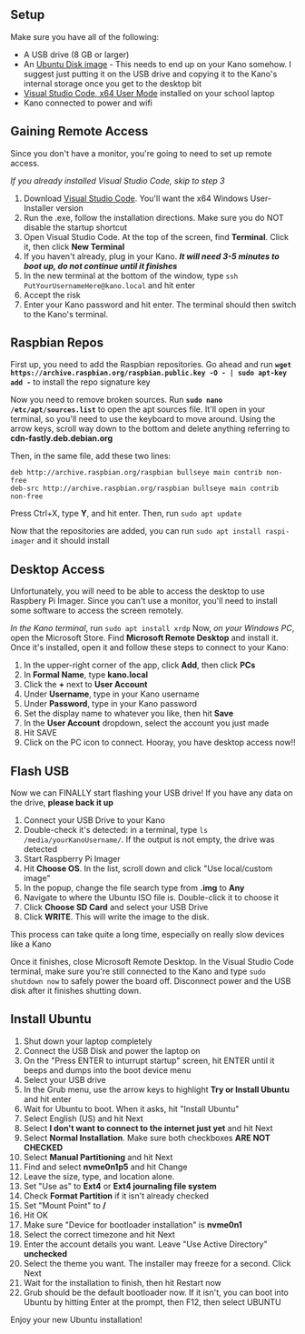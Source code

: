 ## Setup

Make sure you have all of the following:
- A USB drive (8 GB or larger)
- An [Ubuntu Disk image](https://releases.ubuntu.com/lunar/ubuntu-23.04-desktop-amd64.iso) - This needs to end up on your Kano somehow. I suggest just putting it on the USB drive and copying it to the Kano's internal storage once you get to the desktop bit
- [Visual Studio Code, x64 User Mode](https://code.visualstudio.com/download) installed on your school laptop
- Kano connected to power and wifi

## Gaining Remote Access

Since you don't have a monitor, you're going to need to set up remote access.

*If you already installed Visual Studio Code, skip to step 3*
1. Download [Visual Studio Code](https://code.visualstudio.com/download). You'll want the x64 Windows User-Installer version
2. Run the .exe, follow the installation directions. Make sure you do NOT disable the startup shortcut
3. Open Visual Studio Code. At the top of the screen, find **Terminal**. Click it, then click **New Terminal**
4. If you haven't already, plug in your Kano. ***It will need 3-5 minutes to boot up, do not continue until it finishes***
5. In the new terminal at the bottom of the window, type `ssh PutYourUsernameHere@kano.local` and hit enter
6. Accept the risk
7. Enter your Kano password and hit enter. The terminal should then switch to the Kano's terminal.

## Raspbian Repos

First up, you need to add the Raspbian repositories. Go ahead and run **`wget https://archive.raspbian.org/raspbian.public.key -O - | sudo apt-key add -`** to install the repo signature key

Now you need to remove broken sources. Run **`sudo nano /etc/apt/sources.list`** to open the apt sources file. It'll open in your terminal, so you'll need to use the keyboard to move around. Using the arrow keys, scroll way down to the bottom and delete anything referring to **cdn-fastly.deb.debian.org**

Then, in the same file, add these two lines:

```
deb http://archive.raspbian.org/raspbian bullseye main contrib non-free
deb-src http://archive.raspbian.org/raspbian bullseye main contrib non-free
```

Press Ctrl+X, type **Y**, and hit enter. Then, run `sudo apt update`

Now that the repositories are added, you can run `sudo apt install raspi-imager` and it should install

## Desktop Access

Unfortunately, you will need to be able to access the desktop to use Raspbery Pi Imager. Since you can't use a monitor, you'll need to install some software to access the screen remotely.

*In the Kano terminal*, run `sudo apt install xrdp`
Now, *on your Windows PC*, open the Microsoft Store. Find **Microsoft Remote Desktop** and install it. Once it's installed, open it and follow these steps to connect to your Kano:

1. In the upper-right corner of the app, click **Add**, then click **PCs**
2. In **Formal Name**, type **kano.local**
3. Click the **+** next to **User Account**
4. Under **Username**, type in your Kano username
5. Under **Password**, type in your Kano password
6. Set the display name to whatever you like, then hit **Save**
7. In the **User Account** dropdown, select the account you just made
8. Hit SAVE
9. Click on the PC icon to connect. Hooray, you have desktop access now!!

## Flash USB

Now we can FINALLY start flashing your USB drive! If you have any data on the drive, **please back it up**

1. Connect your USB Drive to your Kano
2. Double-check it's detected: in a terminal, type `ls /media/yourKanoUsername/`. If the output is not empty, the drive was detected
3. Start Raspberry Pi Imager
4. Hit **Choose OS**. In the list, scroll down and click "Use local/custom image"
5. In the popup, change the file search type from **.img** to **Any**
6. Navigate to where the Ubuntu ISO file is. Double-click it to choose it
7. Click **Choose SD Card** and select your USB Drive
8. Click **WRITE**. This will write the image to the disk.

This process can take quite a long time, especially on really slow devices like a Kano

Once it finishes, close Microsoft Remote Desktop. In the Visual Studio Code terminal, make sure you're still connected to the Kano and type `sudo shutdown now` to safely power the board off. Disconnect power and the USB disk after it finishes shutting down.

## Install Ubuntu

1. Shut down your laptop completely
2. Connect the USB Disk and power the laptop on
3. On the "Press ENTER to inturrupt startup" screen, hit ENTER until it beeps and dumps into the boot device menu
4. Select your USB drive
5. In the Grub menu, use the arrow keys to highlight **Try or Install Ubuntu** and hit enter
6. Wait for Ubuntu to boot. When it asks, hit "Install Ubuntu"
7. Select English (US) and hit Next
8. Select **I don't want to connect to the internet just yet** and hit Next
9. Select **Normal Installation**. Make sure both checkboxes **ARE NOT CHECKED**
10. Select **Manual Partitioning** and hit Next
11. Find and select **nvme0n1p5** and hit Change
12. Leave the size, type, and location alone.
13. Set "Use as" to **Ext4** or **Ext4 journaling file system**
14. Check **Format Partition** if it isn't already checked
15. Set "Mount Point" to **/**
16. Hit OK
17. Make sure "Device for bootloader installation" is **nvme0n1**
18. Select the correct timezone and hit Next
19. Enter the account details you want. Leave "Use Active Directory" **unchecked**
20. Select the theme you want. The installer may freeze for a second. Click Next
21. Wait for the installation to finish, then hit Restart now
22. Grub should be the default bootloader now. If it isn't, you can boot into Ubuntu by hitting Enter at the prompt, then F12, then select UBUNTU

Enjoy your new Ubuntu installation!
